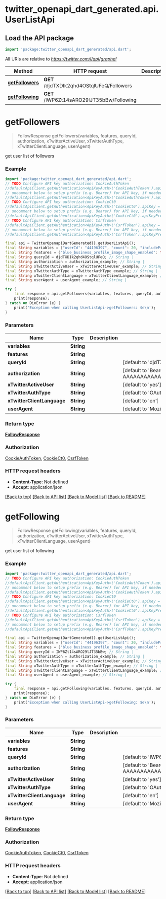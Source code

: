 # twitter_openapi_dart_generated.api.UserListApi

## Load the API package
```dart
import 'package:twitter_openapi_dart_generated/api.dart';
```

All URIs are relative to *https://twitter.com/i/api/graphql*

Method | HTTP request | Description
------------- | ------------- | -------------
[**getFollowers**](UserListApi.md#getfollowers) | **GET** /djdTXDIk2qhd4OStqlUFeQ/Followers | 
[**getFollowing**](UserListApi.md#getfollowing) | **GET** /IWP6Zt14sARO29lJT35bBw/Following | 


# **getFollowers**
> FollowResponse getFollowers(variables, features, queryId, authorization, xTwitterActiveUser, xTwitterAuthType, xTwitterClientLanguage, userAgent)



get user list of followers

### Example
```dart
import 'package:twitter_openapi_dart_generated/api.dart';
// TODO Configure API key authorization: CookieAuthToken
//defaultApiClient.getAuthentication<ApiKeyAuth>('CookieAuthToken').apiKey = 'YOUR_API_KEY';
// uncomment below to setup prefix (e.g. Bearer) for API key, if needed
//defaultApiClient.getAuthentication<ApiKeyAuth>('CookieAuthToken').apiKeyPrefix = 'Bearer';
// TODO Configure API key authorization: CookieCt0
//defaultApiClient.getAuthentication<ApiKeyAuth>('CookieCt0').apiKey = 'YOUR_API_KEY';
// uncomment below to setup prefix (e.g. Bearer) for API key, if needed
//defaultApiClient.getAuthentication<ApiKeyAuth>('CookieCt0').apiKeyPrefix = 'Bearer';
// TODO Configure API key authorization: CsrfToken
//defaultApiClient.getAuthentication<ApiKeyAuth>('CsrfToken').apiKey = 'YOUR_API_KEY';
// uncomment below to setup prefix (e.g. Bearer) for API key, if needed
//defaultApiClient.getAuthentication<ApiKeyAuth>('CsrfToken').apiKeyPrefix = 'Bearer';

final api = TwitterOpenapiDartGenerated().getUserListApi();
final String variables = {"userId": "44196397", "count": 20, "includePromotedContent": false}; // String | 
final String features = {"blue_business_profile_image_shape_enabled": true, "responsive_web_graphql_exclude_directive_enabled": true, "verified_phone_label_enabled": false, "responsive_web_graphql_timeline_navigation_enabled": true, "responsive_web_graphql_skip_user_profile_image_extensions_enabled": false, "tweetypie_unmention_optimization_enabled": true, "vibe_api_enabled": true, "responsive_web_edit_tweet_api_enabled": true, "graphql_is_translatable_rweb_tweet_is_translatable_enabled": true, "view_counts_everywhere_api_enabled": true, "longform_notetweets_consumption_enabled": true, "tweet_awards_web_tipping_enabled": false, "freedom_of_speech_not_reach_fetch_enabled": false, "standardized_nudges_misinfo": true, "tweet_with_visibility_results_prefer_gql_limited_actions_policy_enabled": false, "interactive_text_enabled": true, "responsive_web_text_conversations_enabled": false, "longform_notetweets_rich_text_read_enabled": true, "responsive_web_enhance_cards_enabled": false}; // String | 
final String queryId = djdTXDIk2qhd4OStqlUFeQ; // String | 
final String authorization = authorization_example; // String | 
final String xTwitterActiveUser = xTwitterActiveUser_example; // String | 
final String xTwitterAuthType = xTwitterAuthType_example; // String | 
final String xTwitterClientLanguage = xTwitterClientLanguage_example; // String | 
final String userAgent = userAgent_example; // String | 

try {
    final response = api.getFollowers(variables, features, queryId, authorization, xTwitterActiveUser, xTwitterAuthType, xTwitterClientLanguage, userAgent);
    print(response);
} catch on DioError (e) {
    print('Exception when calling UserListApi->getFollowers: $e\n');
}
```

### Parameters

Name | Type | Description  | Notes
------------- | ------------- | ------------- | -------------
 **variables** | **String**|  | 
 **features** | **String**|  | 
 **queryId** | **String**|  | [default to 'djdTXDIk2qhd4OStqlUFeQ']
 **authorization** | **String**|  | [default to 'Bearer AAAAAAAAAAAAAAAAAAAAANRILgAAAAAAnNwIzUejRCOuH5E6I8xnZz4puTs%3D1Zv7ttfk8LF81IUq16cHjhLTvJu4FA33AGWWjCpTnA']
 **xTwitterActiveUser** | **String**|  | [default to 'yes']
 **xTwitterAuthType** | **String**|  | [default to 'OAuth2Session']
 **xTwitterClientLanguage** | **String**|  | [default to 'en']
 **userAgent** | **String**|  | [default to 'Mozilla/5.0 (Windows NT 10.0; Win64; x64) AppleWebKit/537.36 (KHTML, like Gecko) Chrome/112.0.0.0 Safari/537.36']

### Return type

[**FollowResponse**](FollowResponse.md)

### Authorization

[CookieAuthToken](../README.md#CookieAuthToken), [CookieCt0](../README.md#CookieCt0), [CsrfToken](../README.md#CsrfToken)

### HTTP request headers

 - **Content-Type**: Not defined
 - **Accept**: application/json

[[Back to top]](#) [[Back to API list]](../README.md#documentation-for-api-endpoints) [[Back to Model list]](../README.md#documentation-for-models) [[Back to README]](../README.md)

# **getFollowing**
> FollowResponse getFollowing(variables, features, queryId, authorization, xTwitterActiveUser, xTwitterAuthType, xTwitterClientLanguage, userAgent)



get user list of following

### Example
```dart
import 'package:twitter_openapi_dart_generated/api.dart';
// TODO Configure API key authorization: CookieAuthToken
//defaultApiClient.getAuthentication<ApiKeyAuth>('CookieAuthToken').apiKey = 'YOUR_API_KEY';
// uncomment below to setup prefix (e.g. Bearer) for API key, if needed
//defaultApiClient.getAuthentication<ApiKeyAuth>('CookieAuthToken').apiKeyPrefix = 'Bearer';
// TODO Configure API key authorization: CookieCt0
//defaultApiClient.getAuthentication<ApiKeyAuth>('CookieCt0').apiKey = 'YOUR_API_KEY';
// uncomment below to setup prefix (e.g. Bearer) for API key, if needed
//defaultApiClient.getAuthentication<ApiKeyAuth>('CookieCt0').apiKeyPrefix = 'Bearer';
// TODO Configure API key authorization: CsrfToken
//defaultApiClient.getAuthentication<ApiKeyAuth>('CsrfToken').apiKey = 'YOUR_API_KEY';
// uncomment below to setup prefix (e.g. Bearer) for API key, if needed
//defaultApiClient.getAuthentication<ApiKeyAuth>('CsrfToken').apiKeyPrefix = 'Bearer';

final api = TwitterOpenapiDartGenerated().getUserListApi();
final String variables = {"userId": "44196397", "count": 20, "includePromotedContent": false}; // String | 
final String features = {"blue_business_profile_image_shape_enabled": true, "responsive_web_graphql_exclude_directive_enabled": true, "verified_phone_label_enabled": false, "responsive_web_graphql_timeline_navigation_enabled": true, "responsive_web_graphql_skip_user_profile_image_extensions_enabled": false, "tweetypie_unmention_optimization_enabled": true, "vibe_api_enabled": true, "responsive_web_edit_tweet_api_enabled": true, "graphql_is_translatable_rweb_tweet_is_translatable_enabled": true, "view_counts_everywhere_api_enabled": true, "longform_notetweets_consumption_enabled": true, "tweet_awards_web_tipping_enabled": false, "freedom_of_speech_not_reach_fetch_enabled": false, "standardized_nudges_misinfo": true, "tweet_with_visibility_results_prefer_gql_limited_actions_policy_enabled": false, "interactive_text_enabled": true, "responsive_web_text_conversations_enabled": false, "longform_notetweets_rich_text_read_enabled": true, "responsive_web_enhance_cards_enabled": false}; // String | 
final String queryId = IWP6Zt14sARO29lJT35bBw; // String | 
final String authorization = authorization_example; // String | 
final String xTwitterActiveUser = xTwitterActiveUser_example; // String | 
final String xTwitterAuthType = xTwitterAuthType_example; // String | 
final String xTwitterClientLanguage = xTwitterClientLanguage_example; // String | 
final String userAgent = userAgent_example; // String | 

try {
    final response = api.getFollowing(variables, features, queryId, authorization, xTwitterActiveUser, xTwitterAuthType, xTwitterClientLanguage, userAgent);
    print(response);
} catch on DioError (e) {
    print('Exception when calling UserListApi->getFollowing: $e\n');
}
```

### Parameters

Name | Type | Description  | Notes
------------- | ------------- | ------------- | -------------
 **variables** | **String**|  | 
 **features** | **String**|  | 
 **queryId** | **String**|  | [default to 'IWP6Zt14sARO29lJT35bBw']
 **authorization** | **String**|  | [default to 'Bearer AAAAAAAAAAAAAAAAAAAAANRILgAAAAAAnNwIzUejRCOuH5E6I8xnZz4puTs%3D1Zv7ttfk8LF81IUq16cHjhLTvJu4FA33AGWWjCpTnA']
 **xTwitterActiveUser** | **String**|  | [default to 'yes']
 **xTwitterAuthType** | **String**|  | [default to 'OAuth2Session']
 **xTwitterClientLanguage** | **String**|  | [default to 'en']
 **userAgent** | **String**|  | [default to 'Mozilla/5.0 (Windows NT 10.0; Win64; x64) AppleWebKit/537.36 (KHTML, like Gecko) Chrome/112.0.0.0 Safari/537.36']

### Return type

[**FollowResponse**](FollowResponse.md)

### Authorization

[CookieAuthToken](../README.md#CookieAuthToken), [CookieCt0](../README.md#CookieCt0), [CsrfToken](../README.md#CsrfToken)

### HTTP request headers

 - **Content-Type**: Not defined
 - **Accept**: application/json

[[Back to top]](#) [[Back to API list]](../README.md#documentation-for-api-endpoints) [[Back to Model list]](../README.md#documentation-for-models) [[Back to README]](../README.md)


